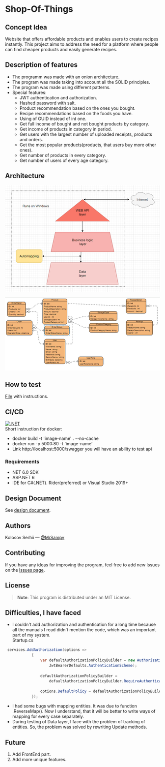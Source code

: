 # Shop-Of-Things

## Concept Idea
Website that offers affordable products and enables users to create recipes instantly. This project aims to address the need for a platform where people can find cheaper products and easily generate recipes.

## Description of features
- The programm was made with an onion architecture.
- The program was made taking into account all the SOLID principles.
- The program was made using different patterns.
- Special features:
    - JWT authentication and authorization.
    - Hashed password with salt.
    - Product recommendation based on the ones you bought.
    - Recipe recommendations based on the foods you have.
    - Using of GUID instead of int one.
    - Get full income of bought and not bought products by category. 
    - Get income of products in category in period.
    - Get users with the largest number of uploaded receipts, products and orders. 
    - Get the most popular products(products, that users buy more other ones).
    - Get number of products in every category.
    - Get number of users of every age category.
## Architecture
![Image1](./ShopOfThings/lmages/photo_2023-06-03_19-55-37.jpg)

![Image2](./ShopOfThings/lmages/photo_2023-06-03_19-55-38.jpg)

## How to test
[File](https://github.com/MrSampy/Shop-Of-Things/blob/main/TESTING.md) with instructions.

## CI/CD
[![.NET](https://github.com/MrSampy/Shop-Of-Things/actions/workflows/dotnet.yml/badge.svg)](https://github.com/MrSampy/Shop-Of-Things/actions/workflows/dotnet.yml)</br>
Short instruction for docker:
- docker build -t 'image-name' . --no-cache
- docker run -p 5000:80 -t 'image-name'
- Link http://localhost:5000/swagger you will have an ability to test api

### Requirements
- NET 6.0 SDK
- ASP.NET 6
- IDE for C#(.NET). Rider(preferred) or Visual Studio 2019+

## Design Document
See [design document](https://drive.google.com/file/d/1RoyaEf8bPM2jQT0QtKtrTDgMn94I6Mm9/view).

## Authors
Kolosov Serhii — [@MrSampy](www.t.me/MrSampy)

## Contributing
If you have any ideas for improving the program, feel free to add new Issues on the [Issues page](https://github.com/MrSampy/Shop-Of-Things/issues).

## License
>**Note**: This program is distributed under an MIT License.

## Difficulties, I have faced
- I couldn't add authorization and authentication for a long time because all the manuals I read didn't mention the code, which was an important part of my system. </br>
Startup.cs
```c#
 services.AddAuthorization(options =>
            {
                var defaultAuthorizationPolicyBuilder = new AuthorizationPolicyBuilder(
                    JwtBearerDefaults.AuthenticationScheme);

                defaultAuthorizationPolicyBuilder =
                    defaultAuthorizationPolicyBuilder.RequireAuthenticatedUser();

                options.DefaultPolicy = defaultAuthorizationPolicyBuilder.Build();
            });
```
 - I had some bugs with mapping entities. It was due to function .ReverseMap(). Now I understand, that it will be better to write ways of mapping for every case separately.
 - During testing of Data layer, I face with the problem of tracking of entities. So, the problem was solved by rewriting Update methods.

## Future
1. Add FrontEnd part.
2. Add more unique features. 
